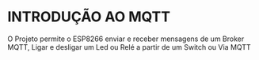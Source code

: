 # INTRODUÇÃO AO MQTT
O Projeto permite o ESP8266 enviar e receber mensagens de um Broker MQTT, Ligar e desligar um Led ou Relé a partir de um Switch ou Via MQTT

